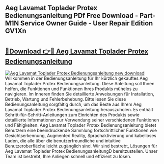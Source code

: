 ## Aeg Lavamat Toplader Protex Bedienungsanleitung PDf Free Download - Part-M1N Service Owner Guide - User Repair Edition GV1Xn

# <h2><a href="http://df3gkg.blite.top/?on=Aeg+Lavamat+Toplader+Protex+Bedienungsanleitung">🔗Download 👉🔴 Aeg Lavamat Toplader Protex Bedienungsanleitung</a></h2>

[![Aeg Lavamat Toplader Protex Bedienungsanleitung new download](https://i.imgur.com/lujVjoI.png)](http://df3gkg.blite.top/?on=Aeg+Lavamat+Toplader+Protex+Bedienungsanleitung)
Willkommen in der Bedienungsanleitung für Ihr kürzlich gekauftes Aeg Lavamat Toplader Protex Bedienungsanleitung. Diese Anleitung soll Ihnen helfen, die Funktionen und Funktionen Ihres Produkts mühelos zu navigieren. Im Inneren finden Sie detaillierte Anweisungen für Installation, Betrieb, Wartung und Fehlerbehebung. Bitte lesen Sie diese Bedienungsanleitung sorgfältig durch, um das Beste aus Ihrem Aeg Lavamat Toplader Protex Bedienungsanleitung herauszuholen. Es enthält Schritt-für-Schritt-Anleitungen zum Einrichten des Produkts sowie detaillierte Informationen zur Verwendung seiner verschiedenen Funktionen und Fähigkeiten. Aeg Lavamat Toplader Protex Bedienungsanleitung bietet Benutzern eine beeindruckende Sammlung fortschrittlicher Funktionen wie Gesichtserkennung, Augmented Reality, Sprachaktivierung und kabelloses Laden, die alle über die benutzerfreundliche und intuitive Benutzeroberfläche leicht zugänglich sind. Wir sind bestrebt, Lösungen für Aeg Lavamat Toplader Protex BedienungsanleitungD bereitzustellen. Unser Team ist bestrebt, Ihre Anliegen schnell und effizient zu lösen.

